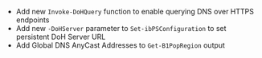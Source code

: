 - Add new `Invoke-DoHQuery` function to enable querying DNS over HTTPS endpoints
- Add new `-DoHServer` parameter to `Set-ibPSConfiguration` to set persistent DoH Server URL
- Add Global DNS AnyCast Addresses to `Get-B1PopRegion` output
